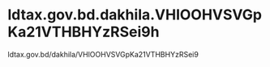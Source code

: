 # ldtax.gov.bd.dakhila.VHlOOHVSVGpKa21VTHBHYzRSei9h
ldtax.gov.bd/dakhila/VHlOOHVSVGpKa21VTHBHYzRSei9
